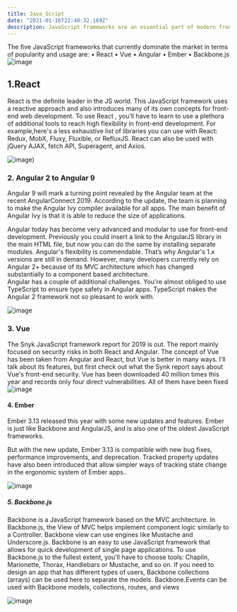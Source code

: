 ```yaml
---
title: Java_Script
date: "2021-01-16T22:40:32.169Z"
description: JavaScript frameworks are an essential part of modern front-end web development, providing developers with tried and tested tools for building scalable, interactive web applications.
---
```

The five JavaScript frameworks that currently dominate the market in terms of popularity and usage are:
•	React
•	Vue
•	Angular
•	Ember
•	Backbone.js
![image](https://user-images.githubusercontent.com/54213137/114766857-8eaedb00-9d84-11eb-8e12-a1e68f018b88.png)


## 1.React

React is the definite leader in the JS world. This JavaScript framework uses a reactive approach and also introduces many of its own concepts for front-end web development.
To use React , you’ll have to learn to use a plethora of additional tools to reach high flexibility in front-end development. For example,here's a less exhaustive list of libraries you can use with React: Redux, MobX, Fluxy, Fluxible, or RefluxJS. React can also be used with jQuery AJAX, fetch API, Superagent, and Axios.

![image](https://user-images.githubusercontent.com/54213137/116228208-99994080-a772-11eb-80ce-779ac2a2b85f.png))




### 2. Angular 2 to Angular 9

Angular 9 will mark a turning point revealed by the Angular team at the recent AngularConnect 2019. According to the update, the team
is planning to make the Angular Ivy compiler available for all apps. The main benefit of Angular Ivy is that it is able to reduce the
size of applications.

Angular today has become very advanced and modular to use for front-end development. Previously you could insert a link to the AngularJS library in 
the main HTML file, but now you can do the same by installing separate modules.
Angular's flexibility is commendable. That’s why Angular's 1.x versions are still in demand. However, many developers currently rely on Angular 2+ because
 of its MVC architecture which has changed substantially to a component based architecture.  
Angular has a couple of additional challenges. You're almost obliged to use TypeScript to ensure type safety in Angular apps. TypeScript makes the Angular 2 framework not so pleasant to work with.

![image](https://user-images.githubusercontent.com/54213137/116227445-c8fb7d80-a771-11eb-8003-66858354c591.png)




### 3. Vue

The Snyk JavaScript framework report for 2019 is out. The report mainly focused on security risks in both React and Angular.
The concept of Vue has been taken from Angular and React, but Vue is better in many ways. I’ll talk about its features, but
first check out what the Synk report says about Vue's front-end security. Vue has been downloaded 40 million times this year
and records only four direct vulnerabilities. All of them have been fixed
![image](https://user-images.githubusercontent.com/54213137/116227986-5939c280-a772-11eb-8c78-5182fe5f380a.png)




#### 4. Ember
Ember 3.13 released this year with some new updates and features. Ember is just like Backbone and AngularJS, and is also one 
of the oldest JavaScript frameworks.

But with the new update, Ember 3.13 is compatible with new bug fixes, performance improvements, and deprecation. Tracked property updates have also been 
introduced that allow simpler ways of tracking state change in the ergonomic system of Ember apps..

![image](https://user-images.githubusercontent.com/54213137/116227505-dadd2080-a771-11eb-9fbe-abde5c0cd018.png)



##### 5. Backbone.js
Backbone is a JavaScript framework based on the MVC architecture. In Backbone.js, the View of MVC helps implement component logic similarly to a Controller. 
Backbone view can use engines like Mustache and Underscore.js.
Backbone is an easy to use JavaScript framework that allows for quick development of single page applications. To use Backbone.js to the fullest extent, you’ll have
 to choose tools: Chaplin, Marionette, Thorax, Handlebars or Mustache, and so on.
If you need to design an app that has different types of users, Backbone collections (arrays) can be used here to separate the models. Backbone.Events can be used 
with Backbone models, collections, routes, and views

![image](https://user-images.githubusercontent.com/54213137/116228047-6b1b6580-a772-11eb-9c27-7b67d7e31b5e.png)


